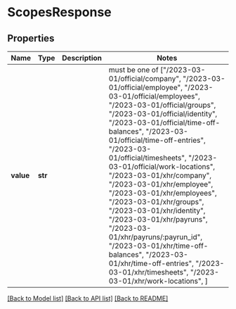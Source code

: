 # ScopesResponse


## Properties
Name | Type | Description | Notes
------------ | ------------- | ------------- | -------------
**value** | **str** |  |  must be one of ["/2023-03-01/official/company", "/2023-03-01/official/employee", "/2023-03-01/official/employees", "/2023-03-01/official/groups", "/2023-03-01/official/identity", "/2023-03-01/official/time-off-balances", "/2023-03-01/official/time-off-entries", "/2023-03-01/official/timesheets", "/2023-03-01/official/work-locations", "/2023-03-01/xhr/company", "/2023-03-01/xhr/employee", "/2023-03-01/xhr/employees", "/2023-03-01/xhr/groups", "/2023-03-01/xhr/identity", "/2023-03-01/xhr/payruns", "/2023-03-01/xhr/payruns/:payrun_id", "/2023-03-01/xhr/time-off-balances", "/2023-03-01/xhr/time-off-entries", "/2023-03-01/xhr/timesheets", "/2023-03-01/xhr/work-locations", ]

[[Back to Model list]](../README.md#documentation-for-models) [[Back to API list]](../README.md#documentation-for-api-endpoints) [[Back to README]](../README.md)


